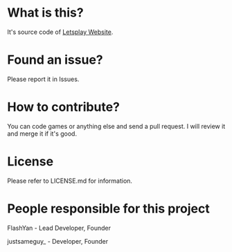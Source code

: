 # What is this?
It's source code of [Letsplay Website](https://letsplay.flashteam.me).

# Found an issue?
Please report it in Issues.

# How to contribute?
You can code games or anything else and send a pull request. I will review it and merge it if it's good.

# License
Please refer to LICENSE.md for information.

# People responsible for this project
FlashYan - Lead Developer, Founder

justsameguy_ - Developer, Founder
